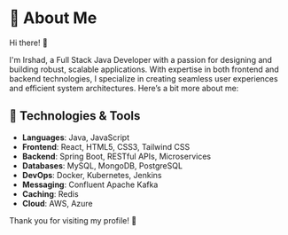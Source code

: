 # 💫 About Me

Hi there! 👋

I'm Irshad, a Full Stack Java Developer with a passion for designing and building robust, scalable applications. With expertise in both frontend and backend technologies, I specialize in creating seamless user experiences and efficient system architectures. Here’s a bit more about me:

## 🔧 Technologies & Tools

- **Languages**: Java, JavaScript
- **Frontend**: React, HTML5, CSS3, Tailwind CSS
- **Backend**: Spring Boot, RESTful APIs, Microservices
- **Databases**: MySQL, MongoDB, PostgreSQL
- **DevOps**: Docker, Kubernetes, Jenkins
- **Messaging**: Confluent Apache Kafka
- **Caching**: Redis
- **Cloud**: AWS, Azure


<!-- ## 🚀 Current Projects

- **[Project Name](#)**: Description of your current project.
- **[Another Project](#)**: Brief description of another project you’re working on. -->

<!-- ## 📈 My Contributions

- **[Open Source Contributions](#)**: Highlight your contributions to open source projects.
- **[Blog Posts](#)**: Links to any blog posts or articles you've written.

## 💼 Work Experience

- **[Company Name](#)**: Role, key responsibilities, and achievements.
- **[Previous Company](#)**: Brief overview of your role and contributions. -->

<!-- ## 📫 Get in Touch

Feel free to reach out to me via:

- [LinkedIn](https://www.linkedin.com/in/your-profile)
- [GitHub](https://github.com/your-profile)
- [Email](mailto:your-email@example.com) -->

<!-- ## 📑 Resume

You can download my resume here: [Resume](https://drive.google.com/file/d/1jVD67Y3HhkhkpN6odIxVSksdQ_lX4TFS/view?usp=sharing)
-->
Thank you for visiting my profile! 🚀


<!-- # React + Vite

This template provides a minimal setup to get React working in Vite with HMR and some ESLint rules.

Currently, two official plugins are available:

- [@vitejs/plugin-react](https://github.com/vitejs/vite-plugin-react/blob/main/packages/plugin-react/README.md) uses [Babel](https://babeljs.io/) for Fast Refresh
- [@vitejs/plugin-react-swc](https://github.com/vitejs/vite-plugin-react-swc) uses [SWC](https://swc.rs/) for Fast Refresh -->
